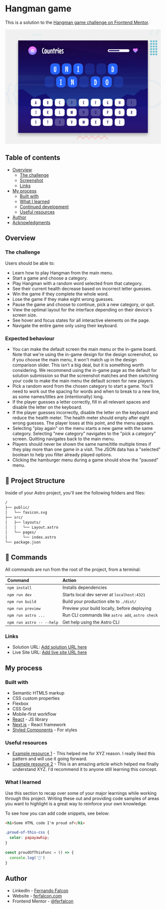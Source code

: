 # Hangman game

This is a solution to the [Hangman game challenge on Frontend Mentor](https://www.frontendmentor.io/challenges/hangman-game-rsQiSVLGWn).

![Design preview for the Hangman game coding challenge](./preview.jpg)

## Table of contents

- [Overview](#overview)
  - [The challenge](#the-challenge)
  - [Screenshot](#screenshot)
  - [Links](#links)
- [My process](#my-process)
  - [Built with](#built-with)
  - [What I learned](#what-i-learned)
  - [Continued development](#continued-development)
  - [Useful resources](#useful-resources)
- [Author](#author)
- [Acknowledgments](#acknowledgments)

## Overview

### The challenge

Users should be able to:

- Learn how to play Hangman from the main menu.
- Start a game and choose a category.
- Play Hangman with a random word selected from that category.
- See their current health decrease based on incorrect letter guesses.
- Win the game if they complete the whole word.
- Lose the game if they make eight wrong guesses.
- Pause the game and choose to continue, pick a new category, or quit.
- View the optimal layout for the interface depending on their device's screen size.
- See hover and focus states for all interactive elements on the page.
- Navigate the entire game only using their keyboard.

### Expected behaviour

- You can make the default screen the main menu or the in-game board. Note that we're using the in-game design for the design screenshot, so if you choose the main menu, it won't match up in the design comparison slider. This isn't a big deal, but it is something worth considering. We recommend using the in-game page as the default for solution submission so that the screenshot matches and then switching your code to make the main menu the default screen for new players.
- Pick a random word from the chosen category to start a game. You'll need to work out the spacing for words and when to break to a new line, as some names/titles are (intentionally) long.
- If the player guesses a letter correctly, fill in all relevant spaces and disable the letter on the keyboard.
- If the player guesses incorrectly, disable the letter on the keyboard and reduce the health meter. The health meter should empty after eight wrong guesses. The player loses at this point, and the menu appears.
- Selecting "play again" on the menu starts a new game with the same category. Selecting "new category" navigates to the "pick a category" screen. Quitting navigates back to the main menu.
- Players should never be shown the same name/title multiple times if they play more than one game in a visit. The JSON data has a "selected" boolean to help you filter already played options.
- Clicking the hamburger menu during a game should show the "paused" menu.

## 🚀 Project Structure

Inside of your Astro project, you'll see the following folders and files:

```text
/
├── public/
│   └── favicon.svg
├── src/
│   ├── layouts/
│   │   └── Layout.astro
│   └── pages/
│       └── index.astro
└── package.json
```

## 🧞 Commands

All commands are run from the root of the project, from a terminal:

| Command                   | Action                                           |
| :------------------------ | :----------------------------------------------- |
| `npm install`             | Installs dependencies                            |
| `npm run dev`             | Starts local dev server at `localhost:4321`      |
| `npm run build`           | Build your production site to `./dist/`          |
| `npm run preview`         | Preview your build locally, before deploying     |
| `npm run astro ...`       | Run CLI commands like `astro add`, `astro check` |
| `npm run astro -- --help` | Get help using the Astro CLI                     |

### Links

- Solution URL: [Add solution URL here](https://github.com/ferfalcon/hangman-game)
- Live Site URL: [Add live site URL here](https://ferfalcon.github.io/hangman-game/)

## My process

### Built with

- Semantic HTML5 markup
- CSS custom properties
- Flexbox
- CSS Grid
- Mobile-first workflow
- [React](https://reactjs.org/) - JS library
- [Next.js](https://nextjs.org/) - React framework
- [Styled Components](https://styled-components.com/) - For styles

### Useful resources

- [Example resource 1](https://www.example.com) - This helped me for XYZ reason. I really liked this pattern and will use it going forward.
- [Example resource 2](https://www.example.com) - This is an amazing article which helped me finally understand XYZ. I'd recommend it to anyone still learning this concept.

### What I learned

Use this section to recap over some of your major learnings while working through this project. Writing these out and providing code samples of areas you want to highlight is a great way to reinforce your own knowledge.

To see how you can add code snippets, see below:

```html
<h1>Some HTML code I'm proud of</h1>
```
```css
.proud-of-this-css {
  color: papayawhip;
}
```
```js
const proudOfThisFunc = () => {
  console.log('🎉')
}
```

## Author

- LinkedIn - [Fernando Falcon](https://www.linkedin.com/in/fernandofalcon/)
- Website - [ferfalcon.com](http://ferfalcon.com/)
- Frontend Mentor - [@ferfalcon](https://www.frontendmentor.io/profile/ferfalcon/)